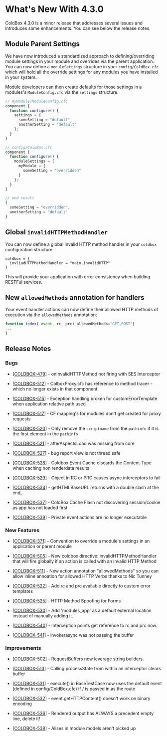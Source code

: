 # What's New With 4.3.0

ColdBox 4.3.0 is a minor release that addresses several issues and introduces some enhancements. You can see below the release notes.

## Module Parent Settings
We have now introduced a standardized approach to defining/overriding module settings in your module and overrides via the parent application.  You can now define a `moduleSettings` structure in your `config/ColdBox.cfc` which will hold all the override settings for any modules you have installed in your system.

Module developers can then create defaults for those settings in a modules's `ModuleConfig.cfc` via the `settings` structure.

```js
// myModule/ModuleConfig.cfc
component {
  function configure() {
    settings = {
      someSetting = "default",
      anotherSetting = "default"
    };
  }
}

// config/ColdBox.cfc
component {
  function configure() {
    moduleSettings = {
      myModule = {
        someSetting = "overridden" 
      }
    };
  }
}

// end result
{
  someSetting = "overridden",
  anotherSetting = "default"
}
```

## Global `invalidHTTPMethodHandler`

You can now define a global invalid HTTP method handler in your `coldbox` configuration structure:

```
coldbox = {
  invliadHTTPMethodHandler = "main.invalidHTTP"
}
```

This will provide your application with error consistency when building RESTFul services.

## New `allowedMethods` annotation for handlers

Your event handler actions can now define their allowed HTTP methods of execution via the `allowedMethods` annotation:

```js
function index( event, rc, prc) allowedMethods="GET,POST"{
...
}
```


## Release Notes

### Bugs

* [<a href='https://ortussolutions.atlassian.net/browse/COLDBOX-479'>COLDBOX-479</a>] - onInvalidHTTPMethod not firing with SES Interceptor

* [<a href='https://ortussolutions.atlassian.net/browse/COLDBOX-512'>COLDBOX-512</a>] - ColboxProxy.cfc has reference to method tracer - which no longer exists in that component.

* [<a href='https://ortussolutions.atlassian.net/browse/COLDBOX-515'>COLDBOX-515</a>] - Exception handling broken for customErrorTemplate when application relative path used

* [<a href='https://ortussolutions.atlassian.net/browse/COLDBOX-517'>COLDBOX-517</a>] - CF mapping&#39;s for modules don&#39;t get created for proxy requests

* [<a href='https://ortussolutions.atlassian.net/browse/COLDBOX-520'>COLDBOX-520</a>] - Only remove the `scriptname` from the `pathinfo` if it is the first element in the `pathinfo`

* [<a href='https://ortussolutions.atlassian.net/browse/COLDBOX-521'>COLDBOX-521</a>] - afterAspectsLoad was missing from core

* [<a href='https://ortussolutions.atlassian.net/browse/COLDBOX-527'>COLDBOX-527</a>] - bug report view is not thread safe

* [<a href='https://ortussolutions.atlassian.net/browse/COLDBOX-528'>COLDBOX-528</a>] - Coldbox Event Cache discards the Content-Type when caching non renderdata results

* [<a href='https://ortussolutions.atlassian.net/browse/COLDBOX-529'>COLDBOX-529</a>] - Object in RC or PRC causes async interceptors to fail

* [<a href='https://ortussolutions.atlassian.net/browse/COLDBOX-534'>COLDBOX-534</a>] - getHTMLBaseURL returns with a double slash at the end,

* [<a href='https://ortussolutions.atlassian.net/browse/COLDBOX-537'>COLDBOX-537</a>] - ColdBox Cache Flash not discovering session/cookie as app has not loaded first

* [<a href='https://ortussolutions.atlassian.net/browse/COLDBOX-539'>COLDBOX-539</a>] - Private event actions are no longer executable

### New Features

* [<a href='https://ortussolutions.atlassian.net/browse/COLDBOX-371'>COLDBOX-371</a>] - Convention to override a module&#39;s settings in an application or parent module

* [<a href='https://ortussolutions.atlassian.net/browse/COLDBOX-505'>COLDBOX-505</a>] - New coldbox directive: invalidHTTPMethodHandler that will fire globally if an action is called with an invalid HTTP Method

* [<a href='https://ortussolutions.atlassian.net/browse/COLDBOX-511'>COLDBOX-511</a>] - New action annotation &quot;allowedMethods&quot; so you can allow inline annoation for allowed HTTP Verbs thanks to Nic Tunney

* [<a href='https://ortussolutions.atlassian.net/browse/COLDBOX-522'>COLDBOX-522</a>] - Add rc and prc available directly to custom error templates

* [<a href='https://ortussolutions.atlassian.net/browse/COLDBOX-525'>COLDBOX-525</a>] - HTTP Method Spoofing for Forms

* [<a href='https://ortussolutions.atlassian.net/browse/COLDBOX-530'>COLDBOX-530</a>] - Add &#39;modules_app&#39; as a default external location instead of manually adding it.

* [<a href='https://ortussolutions.atlassian.net/browse/COLDBOX-540'>COLDBOX-540</a>] - Interception points get reference to rc and prc now.

* [<a href='https://ortussolutions.atlassian.net/browse/COLDBOX-541'>COLDBOX-541</a>] - invokerasync was not passing the buffer

### Improvements

* [<a href='https://ortussolutions.atlassian.net/browse/COLDBOX-502'>COLDBOX-502</a>] - RequestBuffers now leverage string builders.

* [<a href='https://ortussolutions.atlassian.net/browse/COLDBOX-513'>COLDBOX-513</a>] - Calling processState from within an interceptor clears buffer

* [<a href='https://ortussolutions.atlassian.net/browse/COLDBOX-531'>COLDBOX-531</a>] - execute() in BaseTestCase now uses the default event (defined in config/ColdBox.cfc) if / is passed in as the route

* [<a href='https://ortussolutions.atlassian.net/browse/COLDBOX-532'>COLDBOX-532</a>] - event.getHTTPContent() doesn&#39;t work on binary encoding

* [<a href='https://ortussolutions.atlassian.net/browse/COLDBOX-536'>COLDBOX-536</a>] - Rendered output has ALWAYS a precedent empty line, delete it!

* [<a href='https://ortussolutions.atlassian.net/browse/COLDBOX-538'>COLDBOX-538</a>] - Alises in module models aren&#39;t picked up



